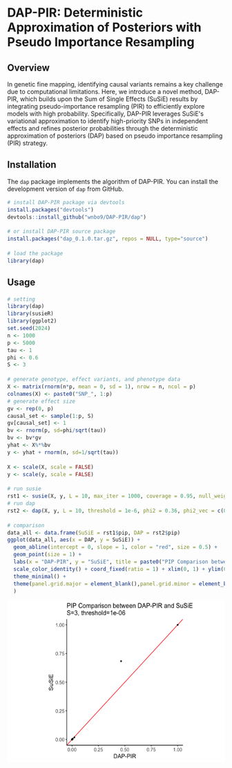 # DAP-PIR: Deterministic Approximation of Posteriors with Pseudo Importance Resampling

## Overview

In genetic fine mapping, identifying causal variants remains a key challenge due to computational limitations. Here, we introduce a novel method, DAP-PIR, which builds upon the Sum of Single Effects (SuSiE) results by integrating pseudo-importance resampling (PIR) to efficiently explore models with high probability. Specifically, DAP-PIR leverages SuSiE's variational approximation to identify high-priority SNPs in independent effects and refines posterior probabilities through the deterministic approximation of posteriors (DAP) based on pseudo importance resampling (PIR) strategy.

## Installation

The `dap` package implements the algorithm of DAP-PIR. You can install the development version of `dap` from GitHub.

``` r
# install DAP-PIR package via devtools
install.packages("devtools")
devtools::install_github("wnbo9/DAP-PIR/dap")

# or install DAP-PIR source package
install.packages("dap_0.1.0.tar.gz", repos = NULL, type="source")

# load the package
library(dap)
```

## Usage
``` r
# setting
library(dap)
library(susieR)
library(ggplot2)
set.seed(2024)
n <- 1000
p <- 5000
tau <- 1
phi <- 0.6
S <- 3

# generate genotype, effect variants, and phenotype data
X <- matrix(rnorm(n*p, mean = 0, sd = 1), nrow = n, ncol = p)
colnames(X) <- paste0("SNP_", 1:p)
# generate effect size
gv <- rep(0, p)
causal_set <- sample(1:p, S)
gv[causal_set] <- 1
bv <- rnorm(p, sd=phi/sqrt(tau))
bv <- bv*gv
yhat <- X%*%bv
y <- yhat + rnorm(n, sd=1/sqrt(tau))

X <- scale(X, scale = FALSE)
y <- scale(y, scale = FALSE)

# run susie
rst1 <- susie(X, y, L = 10, max_iter = 1000, coverage = 0.95, null_weight = (1-1/p)^p)
# run dap
rst2 <- dap(X, y, L = 10, threshold = 1e-6, phi2 = 0.36, phi2_vec = c(0.36))

# comparison
data_all <- data.frame(SuSiE = rst1$pip, DAP = rst2$pip)
ggplot(data_all, aes(x = DAP, y = SuSiE)) +
  geom_abline(intercept = 0, slope = 1, color = "red", size = 0.5) +
  geom_point(size = 1) +
  labs(x = "DAP-PIR", y = "SuSiE", title = paste0("PIP Comparison between DAP-PIR and SuSiE\nS=", S, ", threshold=", 1e-6)) +
  scale_color_identity() + coord_fixed(ratio = 1) + xlim(0, 1) + ylim(0, 1) +
  theme_minimal() +
  theme(panel.grid.major = element_blank(),panel.grid.minor = element_blank(),panel.border = element_blank(),axis.line = element_line(color = "black"),axis.title.x = element_text(size = 12, hjust = 0.5),axis.title.y = element_text(size = 12, angle = 90),axis.text = element_text(size = 10),axis.ticks = element_line(color = "black")
  )
```
<div style="text-align: center;">
  <img src="simulation/plot_usage.png" alt="PIP Comparison Plot" width="577" height="374">
</div>